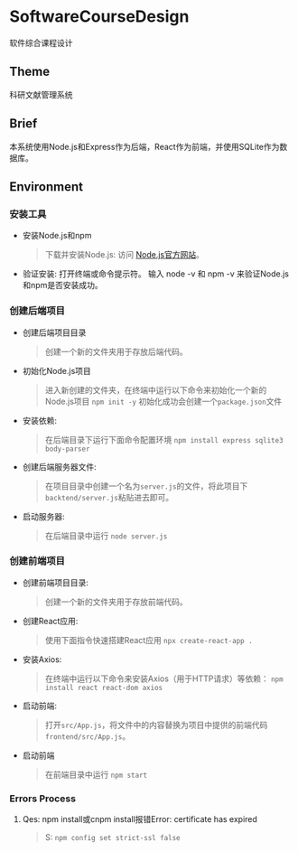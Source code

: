# SoftwareCourseDesign
软件综合课程设计

## Theme
科研文献管理系统

## Brief
本系统使用Node.js和Express作为后端，React作为前端，并使用SQLite作为数据库。

## Environment
### 安装工具
* 安装Node.js和npm
    > 下载并安装Node.js: 访问 [Node.js官方网站](https://nodejs.org/zh-cn?spm=5176.28103460.0.0.297c5d27EpGsYd)。
* 验证安装:
    打开终端或命令提示符。
    输入 node -v 和 npm -v 来验证Node.js和npm是否安装成功。

### 创建后端项目
* 创建后端项目目录
    > 创建一个新的文件夹用于存放后端代码。
* 初始化Node.js项目
    > 进入新创建的文件夹，在终端中运行以下命令来初始化一个新的Node.js项目
        ``` npm init -y ```
    > 初始化成功会创建一个``` package.json ```文件
* 安装依赖: 
    > 在后端目录下运行下面命令配置环境 
        ``` npm install express sqlite3 body-parser ```
* 创建后端服务器文件:
    > 在项目目录中创建一个名为``` server.js ```的文件，将此项目下``` backtend/server.js ```粘贴进去即可。
* 启动服务器:
    > 在后端目录中运行
    ``` node server.js ``` 

### 创建前端项目
* 创建前端项目目录:
    > 创建一个新的文件夹用于存放前端代码。
* 创建React应用:
    > 使用下面指令快速搭建React应用
    ``` npx create-react-app . ```
* 安装Axios:
    > 在终端中运行以下命令来安装Axios（用于HTTP请求）等依赖：
    ``` npm install react react-dom axios ```
* 启动前端:
    > 打开``` src/App.js ```，将文件中的内容替换为项目中提供的前端代码 ``` frontend/src/App.js```。
* 启动前端
    > 在前端目录中运行 
    ``` npm start ```

### Errors Process
1. Qes: npm install或cnpm install报错Error: certificate has expired
    > S: ``` npm config set strict-ssl false ```